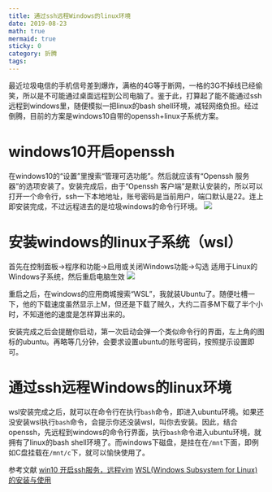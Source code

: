 ```yaml
---
title: 通过ssh远程Windows的linux环境
date: 2019-08-23
math: true
mermaid: true
sticky: 0
category: 折腾
tags:
---
```


最近垃圾电信的手机信号差到爆炸，满格的4G等于断网，一格的3G不掉线已经偷笑，所以是不可能通过桌面远程到公司电脑了。鉴于此，打算起了能不能通过ssh远程到windows里，随便模拟一把linux的bash shell环境，减轻网络负担。经过倒腾，目前的方案是windows10自带的openssh+linux子系统方案。

# windows10开启openssh
在windows10的“设置”里搜索“管理可选功能”。然后就应该有“Openssh 服务器”的选项安装了。安装完成后，由于“Openssh 客户端”是默认安装的，所以可以打开一个命令行，ssh一下本地地址，账号密码是当前用户，端口默认是22。连上即安装完成，不过远程进去的是垃圾windows的命令行环境。
![](/file/blog/code/20190823/20181115152127687.png)

# 安装windows的linux子系统（wsl）
首先在控制面板->程序和功能->启用或关闭Windows功能->勾选 适用于Linux的Windows子系统，然后重启电脑生效
![](/file/blog/code/20190823/723701-20180103223038768-1629438015.png)

重启之后，在windows的应用商城搜索“WSL”，我就装Ubuntu了。随便吐槽一下，他的下载速度虽然显示上M，但还是下载了贼久，大约二百多M下载了半个小时，不知道他的速度是怎样算出来的。

安装完成之后会提醒你启动，第一次启动会弹一个类似命令行的界面，左上角的图标的ubuntu。再略等几分钟，会要求设置ubuntu的账号密码，按照提示设置即可。

# 通过ssh远程Windows的linux环境
wsl安装完成之后，就可以在命令行在执行`bash`命令，即进入ubuntu环境。如果还没安装wsl执行`bash`命令，会提示你还没装wsl，叫你去安装。因此，结合openssh，先远程到windows的命令行界面，执行`bash`命令进入ubuntu环境，就拥有了linux的bash shell环境了。而windows下磁盘，是挂在在`/mnt`下面，即例如C盘挂载在`/mnt/c`下，就可以愉快使用了。

参考文献
[win10 开启ssh服务，远程vim](https://blog.csdn.net/ujsDui/article/details/84105303)
[WSL(Windows Subsystem for Linux)的安装与使用](https://www.cnblogs.com/JettTang/p/8186315.html)